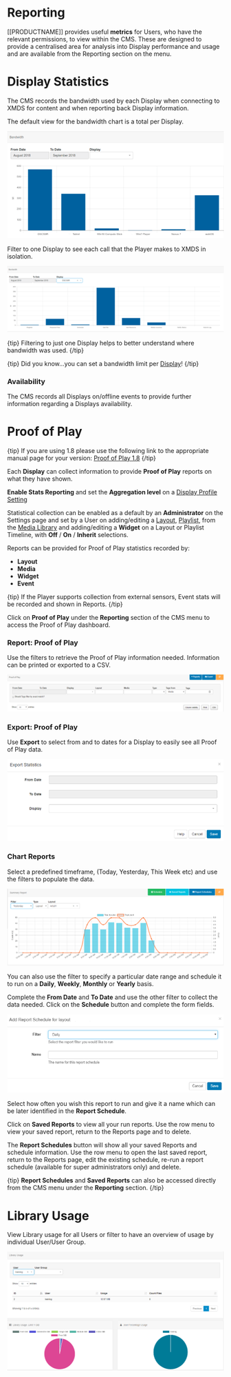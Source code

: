 <!--toc=displays-->

# Reporting

[[PRODUCTNAME]] provides useful **metrics** for Users, who have the relevant permissions, to view within the CMS. These are designed to provide a centralised area for analysis into Display performance and usage and are available from the Reporting section on the menu.

# Display Statistics

The CMS records the bandwidth used by each Display when connecting to XMDS for content and when reporting back Display information. 

The default view for the bandwidth chart is a total per Display.

![Display Statistics Bandwidth](img/displays_statistics_bandwidth.png)



Filter to one Display to see each call that the Player makes to XMDS in isolation.



![Display Statistics Filter](img/displays_statistics_filter.png)

{tip}
Filtering to just one Display helps to better understand where bandwidth was used.
{/tip}

{tip}
Did you know...you can set a bandwidth limit per [Display](<https://xibo.org.uk/manual/en/displays.html>)!
{/tip}

### Availability

The CMS records all Displays on/offline events to provide further information regarding a Displays availability. 

# Proof of Play

{tip}
If you are using 1.8 please use the following link to the appropriate manual page for your version: [Proof of Play 1.8](displays_proof_of_play_1.8.html)
{/tip}

Each **Display** can collect information to provide **Proof of Play** reports on what they have shown.

**Enable Stats Reporting** and set the **Aggregation level** on a [Display Profile Setting](displays_settings.html)

Statistical collection can be enabled as a default by an **Administrator** on the Settings page and set by a User on adding/editing a [Layout](<https://xibo.org.uk/manual/en/layouts.html>), [Playlist](<https://xibo.org.uk/manual/en/media_playlists.html>), from the [Media Library](<https://xibo.org.uk/manual/en/media_library.html>) and adding/editing a **Widget** on a Layout or Playlist Timeline, with **Off** / **On** / **Inherit** selections.

Reports can be provided for Proof of Play statistics recorded by:

- **Layout**
- **Media**
- **Widget**
- **Event**

{tip}
If the Player supports collection from external sensors, Event stats will be recorded and shown in Reports.
{/tip}

Click on **Proof of Play** under the **Reporting** section of the CMS menu to access the Proof of Play dashboard. 

### Report: Proof of Play

Use the filters to retrieve the Proof of Play information needed. Information can be printed or exported to a CSV.

![Proof Of Play](img/displays_proofofplay.png)

### Export: Proof of Play

Use **Export** to select from and to dates for a Display to easily see all Proof of Play data.

![Proof of Play Export](img/v2_displays_export_proof_of_play.png)

### Chart Reports

Select a predefined timeframe, (Today, Yesterday, This Week etc) and use the filters to populate the data.

![Proof of Play Summary Report](img/displays_proofofplay_summary_report.png)

You can also use the filter to specify a particular date range and schedule it to run on a **Daily**, **Weekly**, **Monthly** or **Yearly** basis.

Complete the **From Date** and **To Date** and use the other filter to collect the data needed. Click on the **Schedule** button and complete the form fields.

![Proof of Play Reports Schedule](img/displays_proofofplay_report_schedule.png)

Select how often you wish this report to run and give it a name which can be later identified in the **Report Schedule**.

Click on **Saved Reports** to view all your run reports. Use the row menu to view your saved report, return to the Reports page and to delete.

The **Report Schedules** button will show all your saved Reports and schedule information. Use the row menu to open the last saved report, return to the Reports page, edit the existing schedule, re-run a report schedule (available for super administrators only) and delete.

{tip}
**Report Schedules** and **Saved Reports** can also be accessed directly from the CMS menu under the **Reporting** section.
{/tip}

# Library Usage

View Library usage for all Users or filter to have an overview of usage by individual User/User Group. 

![Displays Library Usage](img/displays_library_usage.png)